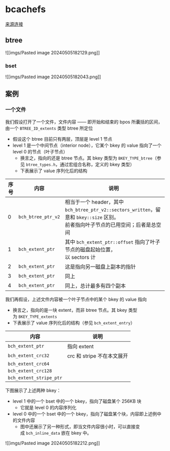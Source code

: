 # bcachefs

[来源连接](https://tinylab.org/bcachefs-intro-part1)
## btree
![[imgs/Pasted image 20240505182129.png]]

### bset
![[imgs/Pasted image 20240505182043.png]]

## 案例

### 一个文件
我们假设打开了一个文件，文件内容 —— 即开始和结束的 bpos 所囊括的区间，由一个 `BTREE_ID_extents` 类型 btree 所定位
- 假设这个 btree 目前只有两层，顶层是 level 1 节点
- level 1 是一个中间节点（interior node），它某个 bkey 的 value 指向了一个 level 0 的节点（叶子节点）
    - 换言之，指向的还是 btree 节点。其 bkey 类型为 `BKEY_TYPE_btree`（参见 `btree_types.h`，通过宏组合名称，定义的 bkey 类型）
    - 下表展示了 value 序列化后的结构

| 序号  | 内容                 | 说明                                                                                                      |
| --- | ------------------ | ------------------------------------------------------------------------------------------------------- |
| 0   | `bch_btree_ptr_v2` | 相当于一个 header，其中  <br>`bch_btree_ptr_v2::sectors_written`，留意和 `bkey::size` 区别。  <br>前者指向叶子节点的已用空间；后者是总空间 |
| 1   | `bch_extent_ptr`   | 其中 `bch_extent_ptr::offset` 指向了叶子节点的磁盘起始位置，  <br>以 sectors 计                                            |
| 2   | `bch_extent_ptr`   | 这是指向另一磁盘上副本的指针                                                                                          |
| 3   | `bch_extent_ptr`   | 同上                                                                                                      |
| 4   | `bch_extent_ptr`   | 同上，总计最多有四个副本                                                                                            |
我们再假设，上述文件内容被一个叶子节点中的某个 bkey 的 value 指向
- 换言之，指向的是一块 extent，而非 btree 节点。其 bkey 类型为 `BKEY_TYPE_extents`
- 下表展示了 value 序列化后的结构（参见 `bch_extent_entry`）

| 内容                      | 说明                  |
| ----------------------- | ------------------- |
| `bch_extent_ptr`        | 指向 extent           |
| `bch_extent_crc32`      | crc 和 stripe 不在本文展开 |
| `bch_extent_crc64`      |                     |
| `bch_extent_crc128`     |                     |
| `bch_extent_stripe_ptr` |                     |

下图展示了上述两种 bkey：

- level 1 中的一个 bset 中的一个 bkey，指向了磁盘某个 256KB 块
    - 它就是 level 0 的内容序列化
- level 0 中的一个 bset 中的一个 bkey，指向了磁盘某个块，内容即上述例中的文件内容
    - 图中还展示了另一种形式，即当文件内容很小时，可以直接变成 `bch_inline_data` 嵌在 bkey 中。
    

![[imgs/Pasted image 20240505182212.png]]